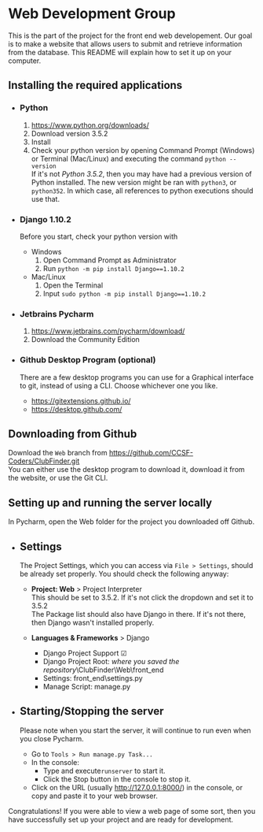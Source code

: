 # Web Development Group
This is the part of the project for the front end web developement. Our goal is to make a website that allows users to submit and retrieve information from the database. This README will explain how to set it up on your computer.

## Installing the required applications

* ###  Python 
    1. https://www.python.org/downloads/
    2. Download version 3.5.2
    3. Install
    4. Check your python version by opening Command Prompt (Windows) or Terminal (Mac/Linux) and executing the command `python --version`  
    If it's not *Python 3.5.2*, then you may have had a previous version of Python installed. The new version might be ran with `python3`, or `python352`. In which case, all references to python executions should use that.

* ### Django 1.10.2
    Before you start, check your python version with 
    * Windows
        1. Open Command Prompt as Administrator
        2. Run `python -m pip install Django==1.10.2`
    * Mac/Linux
        1. Open the Terminal
        2. Input `sudo python -m pip install Django==1.10.2`


* ### Jetbrains Pycharm 
    1. https://www.jetbrains.com/pycharm/download/
    2. Download the Community Edition

 * ### Github Desktop Program (optional)
    There are a few desktop programs you can use for a Graphical interface to git, instead of using a CLI. Choose whichever one you like.
    * https://gitextensions.github.io/
    * https://desktop.github.com/

## Downloading from Github

Download the `Web` branch from https://github.com/CCSF-Coders/ClubFinder.git  
You can either use the desktop program to download it, download it from the website, or use the Git CLI.

## Setting up and running the server locally
In Pycharm, open the Web folder for the project you downloaded off Github.

* ## Settings
    The Project Settings, which you can access via `File > Settings`, should be already set properly. You should check the following anyway:

    * **Project: Web** > Project Interpreter  
    This should be set to 3.5.2. If it's not click the dropdown and set it to 3.5.2  
    The Package list should also have Django in there. If it's not there, then Django wasn't installed properly.
    
    * **Languages & Frameworks** > Django  
        * Django Project Support ☑
        * Django Project Root: *where you saved the repository*\ClubFinder\Web\front_end
        * Settings: front_end\settings.py
        * Manage Script: manage.py
        
 * ## Starting/Stopping the server
    Please note when you start the server, it will continue to run even when you close Pycharm.
    * Go to `Tools > Run manage.py Task...` 
    * In the console:
        * Type and execute`runserver` to start it.
        * Click the Stop button in the console to stop it.
    * Click on the URL (usually http://127.0.0.1:8000/) in the console, or copy and paste it to your web browser.

Congratulations! If you were able to view a web page of some sort, then you have successfully set up your project and are ready for development.